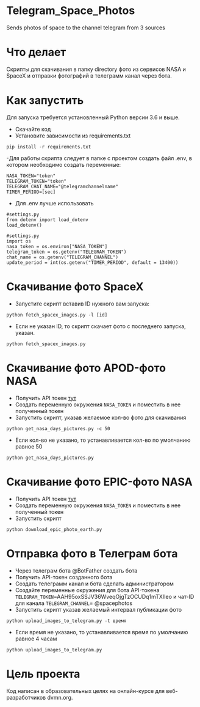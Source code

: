 # Telegram_Space_Photos
Sends photos of space to the channel telegram from 3 sources

# Что делает
Cкрипты для скачивания в папку directory фото из сервисов NASA и SpaceX и отправки фотографий в телеграмм канал через бота.

# Как запустить
Для запуска требуется установленный Python версии 3.6 и выше.

- Скачайте код
- Установите зависимости из requirements.txt
```
pip install -r requirements.txt
```
-Для работы скрипта следует в папке с проектом создать файл .env, в котором необходимо создать переменные:

```
NASA_TOKEN="token"
TELEGRAM_TOKEN="token"
TELEGRAM_CHAT_NAME="@telegramchannelname"
TIMER_PERIOD=[sec]
```

- Для .env лучше использовать 

```
#settings.py
from dotenv import load_dotenv
load_dotenv()
```
```
#settings.py
import os
nasa_token = os.environ["NASA_TOKEN"]
telegram_token = os.getenv("TELEGRAM_TOKEN")
chat_name = os.getenv("TELEGRAM_CHANNEL")
update_period = int(os.getenv("TIMER_PERIOD", default = 13400))
```

# Скачивание фото SpaceX

- Запустите скрипт вставив ID нужного вам запуска:
```
python fetch_spacex_images.py -l [id]
```
- Если не указан ID, то скрипт скачает фото с последнего запуска, указан.
```
python fetch_spacex_images.py
```

# Скачивание фото APOD-фото NASA

- Получить API токен <a href="https://api.nasa.gov/#signUp%D1%8F" target="_blank">тут</a>
- Создать переменную окружения `NASA_TOKEN` и поместить в нее полученный токен
- Запустить скрипт, указав желаемое кол-во фото для скачивания 

```
python get_nasa_days_pictures.py -c 50
```

- Если кол-во не указано, то устанавливается кол-во по умолчанию равное 50

```
python get_nasa_days_pictures.py
```

# Скачивание фото EPIC-фото NASA

- Получить API токен <a href="https://api.nasa.gov/#signUp%D1%8F" target="_blank">тут</a>
- Создать переменную окружения `NASA_TOKEN` и поместить в нее полученный токен
- Запустить скрипт

```
python download_epic_photo_earth.py
```


# Отправка фото в Телеграм бота
- Через телеграм бота @BotFather создать бота
- Получить API-токен созданного бота
- Создать телеграмм канал и бота сделать администратором
- Создайте переменные окружения для бота API-токена `TELEGRAM_TOKEN`=AAH95oxSSJV36WveqOjgTzOCUDq1mTXIIeo
и чат-ID для канала `TELEGRAM_CHANNEL`= @spacephotos
- Запустить скрипт указав желаемый интервал публикации фото

```
python upload_images_to_telegram.py -t время
```
- Если время не указано, то устанавливается время по умолчанию равное 4 часам

```
python upload_images_to_telegram.py
```

# Цель проекта

Код написан в образовательных целях на онлайн-курсе для веб-разработчиков dvmn.org.
